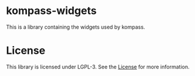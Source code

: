 # kompass-widgets

This is a library containing the widgets used by kompass.

# License
This library is licensed under LGPL-3. See the [License](./LICENSE) for more information.
